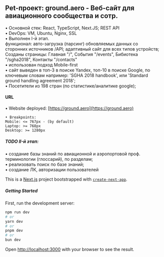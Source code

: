 ## Pet-проект: ground.aero - Веб-сайт для авиационного сообщества и сотр.
• Основной стек: React, TypeScript, Next.JS; REST API  
• DevOps: VM, Ubuntu, Nginx, SSL  
• Выполнен I-й этап.  
функционал: авто-загрузка (парсинг) обновляемых данных со сторонних источников /API; адаптивный сайт для всех типов устройств;  
Созданы страницы: Главная "/", События "/events", Бибиотека "/sgha2018", Контакты "/contacts"  
• использован подход Mobile-first  
• сайт выведен в топ-3 в поиске Yandex, топ-10 в поиске Google, по ключевым словам например: 'SGHA 2018 handbook', или 'Standard ground handling agreement 2018';  
• Посетители из 198 стран (по статистике/аналитике google);  

#### URL
• Website deployed: [https://ground.aero](https://ground.aero)  


```
• Breakpoints:
Mobile: <= 767px - (by default)
Laptop: >= 768px 
Desktop: >= 1280px
```

##### TODO II-й этап: 
• создание базы знаний по авиационной и аэропортовой проф. терминологии (глоссарий), по разделам;  
• реализовать поиск по базе знаний;  
• создание ЛК, авторизации пользователей  



This is a [Next.js](https://nextjs.org/) project bootstrapped with [`create-next-app`](https://github.com/vercel/next.js/tree/canary/packages/create-next-app).


##### Getting Started

First, run the development server:

```bash
npm run dev
# or
yarn dev
# or
pnpm dev
# or
bun dev
```

Open [http://localhost:3000](http://localhost:3000) with your browser to see the result.